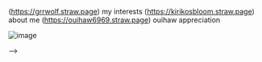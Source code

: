 (https://grrwolf.straw.page) my interests (https://kirikosbloom.straw.page) about me (https://ouihaw6969.straw.page) ouihaw appreciation


![image](https://external-media.spacehey.net/media/sGyFujp3VlbJJjGCLeR35N9OH_EKQQyASopJxWCUroUU=/https://64.media.tumblr.com/b2c47066ead8432e7b2cd30aa4637535/09ca433352f9db2d-4c/s100x200/7150a05523300a6a9f7c4104c96d5cfbdbbce79b.png)














-->
